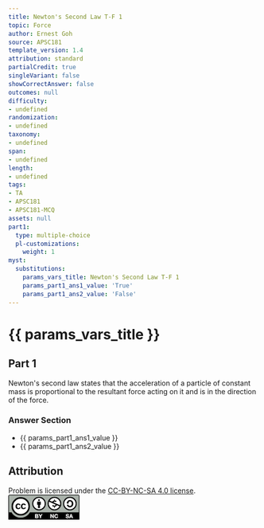 ```yaml
---
title: Newton's Second Law T-F 1
topic: Force
author: Ernest Goh
source: APSC181
template_version: 1.4
attribution: standard
partialCredit: true
singleVariant: false
showCorrectAnswer: false
outcomes: null
difficulty:
- undefined
randomization:
- undefined
taxonomy:
- undefined
span:
- undefined
length:
- undefined
tags:
- TA
- APSC181
- APSC181-MCQ
assets: null
part1:
  type: multiple-choice
  pl-customizations:
    weight: 1
myst:
  substitutions:
    params_vars_title: Newton's Second Law T-F 1
    params_part1_ans1_value: 'True'
    params_part1_ans2_value: 'False'
---
```

# {{ params_vars_title }}

## Part 1

Newton's second law states that the acceleration of a particle of constant mass is proportional to the resultant force acting on it and is in the direction of the force.

### Answer Section

- {{ params_part1_ans1_value }}
- {{ params_part1_ans2_value }}

## Attribution

Problem is licensed under the [CC-BY-NC-SA 4.0 license](https://creativecommons.org/licenses/by-nc-sa/4.0/).<br> ![The Creative Commons 4.0 license requiring attribution-BY, non-commercial-NC, and share-alike-SA license.](https://raw.githubusercontent.com/firasm/bits/master/by-nc-sa.png)